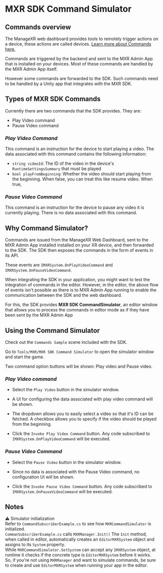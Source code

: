 # __MXR SDK Command Simulator__

## Commands overview
The ManageXR web dashboard provides tools to remotely trigger actions on a device, these actions are called devices. [Learn more about Commands here.](https://help.managexr.com/en/articles/5417002-device-commands)  

Commands are triggered by the backend and sent to the MXR Admin App that is installed on your devices. Most of these commands are handled by the MXR Admin App itself.

However some commands are forwarded to the SDK. Such commands need to be handled by a Unity app that integrates with the MXR SDK.

## Types of MXR SDK Commands  
Currently there are two commands that the SDK provides. They are:
- Play Video command
- Pause Video command

### _Play Video Command_
This command is an instruction for the device to start playing a video. The data associated with this command contains the following information:
- `string videoId`: The ID of the video in the device's `RuntimeSettingsSummary` that must be played
- `bool playFromBeginning`: Whether the video should start playing from the beginning. When false, you can treat this like resume video. When true, 

### _Pause Video Command_
This command is an instruction for the device to pause any video it is currently playing. There is no data associated with this command.  

## Why Command Simulator?
Commands are issued from the ManageXR Web Dashboard, sent to the MXR Admin App installed installed on your XR device, and then forwarded to the SDK. The SDK then exposes the commands in the form of events in its API.  

These events are `IMXRSystem.OnPlayVideoCommand` and `IMXRSystem.OnPauseVideoCommand`.  
  
When integrating the SDK in your application, you might want to test the integration of commands in the editor. However, in the editor, the above flow of events isn't possible as there is to MXR Admin App running to enable the communication between the SDK and the web dashboard.  

For this, the SDK provides __MXR SDK CommandSimulator__, an editor window that allows you to process the commands in editor mode as if they have been sent by the MXR Admin App

## Using the Command Simulator
Check out the `Commands Sample` scene included with the SDK.  

Go to `Tools/MXR/MXR SDK Command Simulator` to open the simulator window and start the game.

Two command option buttons will be shown: Play video and Pause video. 

### _Play Video command_  
- Select the `Play Video` button in the simulator window.  

- A UI for configuring the data associated with play video command will be shown. 

- The dropdown allows you to easily select a video so that it's ID can be fetched. A checkbox allows you to specify if the video should be played from the beginning.

- Click the `Invoke Play Video Command` button. Any code subscribed to `IMXRSystem.OnPlayVideoCommand` will be executed.

### _Pause Video Command_  
- Select the `Pause Video` button in the simulator window.

- Since no data is associated with the Pause Video command, no configuration UI will be shown. 

- Click the `Invoke Pause Video Command` button. Any code subscribed to `IMXRSystem.OnPauseVideoCommand` will be executed.

## Notes
⚠️ Simulator initialization  
Refer to `CommandSubscriberExample.cs` to see how `MXRCommandSimulator` is initialized.  
`CommanSubscriberExample.cs` calls `MXRManager.Init()` The `Init` method, when called in editor, automatically creates an `EditorMXRSystem` object and assigns to its `System` property.  
While `MXRCommandSimulator.SetSystem` can accept any `IMXRSystem` object, at runtime it checks if the concrete type is `EditorMXRSystem` before it works.  
So, if you're not using `MXRManager` and want to simulate commands, be sure to create and use `EditorMXRSystem` when running your app in the editor.